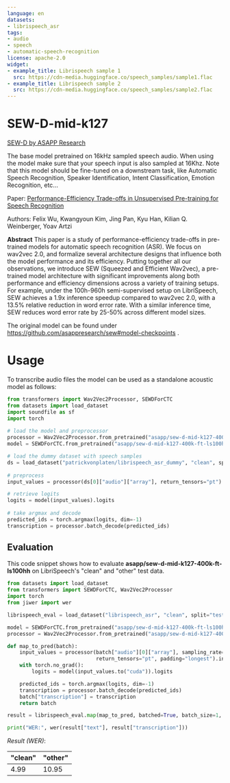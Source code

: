 ```yaml
---
language: en
datasets:
- librispeech_asr
tags:
- audio
- speech
- automatic-speech-recognition
license: apache-2.0
widget:
- example_title: Librispeech sample 1
  src: https://cdn-media.huggingface.co/speech_samples/sample1.flac
- example_title: Librispeech sample 2
  src: https://cdn-media.huggingface.co/speech_samples/sample2.flac
---
```


# SEW-D-mid-k127

[SEW-D by ASAPP Research](https://github.com/asappresearch/sew)

The base model pretrained on 16kHz sampled speech audio. When using the model make sure that your speech input is also sampled at 16Khz. Note that this model should be fine-tuned on a downstream task, like Automatic Speech Recognition, Speaker Identification, Intent Classification, Emotion Recognition, etc...

Paper: [Performance-Efficiency Trade-offs in Unsupervised Pre-training for Speech Recognition](https://arxiv.org/abs/2109.06870)

Authors: Felix Wu, Kwangyoun Kim, Jing Pan, Kyu Han, Kilian Q. Weinberger, Yoav Artzi

**Abstract**
This paper is a study of performance-efficiency trade-offs in pre-trained models for automatic speech recognition (ASR). We focus on wav2vec 2.0, and formalize several architecture designs that influence both the model performance and its efficiency. Putting together all our observations, we introduce SEW (Squeezed and Efficient Wav2vec), a pre-trained model architecture with significant improvements along both performance and efficiency dimensions across a variety of training setups. For example, under the 100h-960h semi-supervised setup on LibriSpeech, SEW achieves a 1.9x inference speedup compared to wav2vec 2.0, with a 13.5% relative reduction in word error rate. With a similar inference time, SEW reduces word error rate by 25-50% across different model sizes.

The original model can be found under https://github.com/asappresearch/sew#model-checkpoints .

# Usage
To transcribe audio files the model can be used as a standalone acoustic model as follows:
```python
from transformers import Wav2Vec2Processor, SEWDForCTC
from datasets import load_dataset
import soundfile as sf
import torch
 
# load the model and preprocessor
processor = Wav2Vec2Processor.from_pretrained("asapp/sew-d-mid-k127-400k-ft-ls100h")
model = SEWDForCTC.from_pretrained("asapp/sew-d-mid-k127-400k-ft-ls100h")

# load the dummy dataset with speech samples
ds = load_dataset("patrickvonplaten/librispeech_asr_dummy", "clean", split="validation")
 
# preprocess
input_values = processor(ds[0]["audio"]["array"], return_tensors="pt").input_values  # Batch size 1

# retrieve logits
logits = model(input_values).logits
 
# take argmax and decode
predicted_ids = torch.argmax(logits, dim=-1)
transcription = processor.batch_decode(predicted_ids)
 ```

 ## Evaluation
 
 This code snippet shows how to evaluate **asapp/sew-d-mid-k127-400k-ft-ls100hh** on LibriSpeech's "clean" and "other" test data.
 
```python
from datasets import load_dataset
from transformers import SEWDForCTC, Wav2Vec2Processor
import torch
from jiwer import wer

librispeech_eval = load_dataset("librispeech_asr", "clean", split="test")

model = SEWDForCTC.from_pretrained("asapp/sew-d-mid-k127-400k-ft-ls100h").to("cuda")
processor = Wav2Vec2Processor.from_pretrained("asapp/sew-d-mid-k127-400k-ft-ls100h")

def map_to_pred(batch):
    input_values = processor(batch["audio"][0]["array"], sampling_rate=16000, 
                             return_tensors="pt", padding="longest").input_values
    with torch.no_grad():
        logits = model(input_values.to("cuda")).logits

    predicted_ids = torch.argmax(logits, dim=-1)
    transcription = processor.batch_decode(predicted_ids)
    batch["transcription"] = transcription
    return batch

result = librispeech_eval.map(map_to_pred, batched=True, batch_size=1, remove_columns=["audio"])

print("WER:", wer(result["text"], result["transcription"]))
```

*Result (WER)*:

| "clean" | "other" |
| --- | --- |
| 4.99 | 10.95 |
